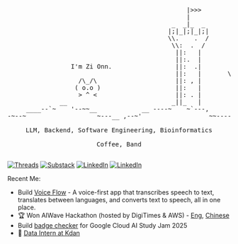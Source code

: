 <pre>
<div align="center">
                                                |>>>                           
                                                |                              
                                            _  _|_  _                          
                                           |;|_|;|_|;|                         
                                           \\.    .  /                         
                                            \\:  .  /                          
                                             ||:   |                           
                                             ||:.  |                           
                 I'm Zi Onn.                 ||:  .|                           
                                             ||:   |       \,/                 
                   /\_/\                     ||: , |            /`\            
                  ( o.o )                    ||:   |                           
                   > ^ <                     ||: . |                           
              __                            _||_   |                           
     ____--`~    '--~~__            __ ----~    ~`---,              ___        
-~--~                   ~---__ ,--~'                  ~~----_____-~'   `~----~~

LLM, Backend, Software Engineering, Bioinformatics

Coffee, Band
</div>
</pre>

[![Threads](https://img.shields.io/badge/Threads-000000?style=for-the-badge&logo=threads&logoColor=white)](https://www.threads.net/@cs.murmur)
[![Substack](https://img.shields.io/badge/Substack-FF6719?style=for-the-badge&logo=substack&logoColor=white)](https://hzionn.substack.com)
[![LinkedIn](https://img.shields.io/badge/LinkedIn-0A66C2?style=for-the-badge&logo=linkedin&logoColor=white)](https://www.linkedin.com/in/hzionn/)
[![LinkedIn](https://img.shields.io/badge/Medium-0A66C2?style=for-the-badge&logo=medium&logoColor=white)](https://medium.com/@hzionn/)

Recent Me:

- Build [Voice Flow](https://voice-flow-demo.vercel.app/) - A voice-first app that transcribes speech to text, translates between languages, and converts text to speech, all in one place.
- 🏆 Won AIWave Hackathon (hosted by DigiTimes & AWS) - [Eng](https://www.digitimes.com/news/a20250602PR201/manufacturing-cloud-smart-manufacturing-amazon-market.html&chid=9), [Chinese](https://www.digitimes.com.tw/tech/dt/n/shwnws.asp?id=0000721868_WIR9RMW553G5KR903VG56)
- Build [badge checker](https://gai-studyjam-badge-checker.vercel.app/) for Google Cloud AI Study Jam 2025
- 💼 [Data Intern at Kdan](https://open.substack.com/pub/zionn/p/reflections-on-kdan-as-a-data-intern)
